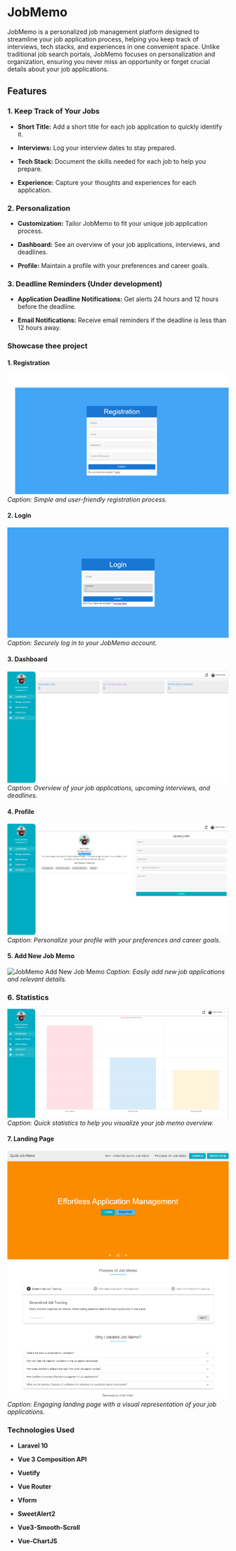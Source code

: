# JobMemo

JobMemo is a personalized job management platform designed to streamline your job application process, helping you keep track of interviews, tech stacks, and experiences in one convenient space. Unlike traditional job search portals, JobMemo focuses on personalization and organization, ensuring you never miss an opportunity or forget crucial details about your job applications.

## Features

### 1. Keep Track of Your Jobs

- **Short Title:** Add a short title for each job application to quickly identify it.

- **Interviews:** Log your interview dates to stay prepared.

- **Tech Stack:** Document the skills needed for each job to help you prepare.

- **Experience:** Capture your thoughts and experiences for each application.

### 2. Personalization

- **Customization:** Tailor JobMemo to fit your unique job application process.

- **Dashboard:** See an overview of your job applications, interviews, and deadlines.

- **Profile:** Maintain a profile with your preferences and career goals.

### 3. Deadline Reminders (Under development)

- **Application Deadline Notifications:** Get alerts 24 hours and 12 hours before the deadline.

- **Email Notifications:** Receive email reminders if the deadline is less than 12 hours away.

### Showcase thee project

#### 1. Registration
![JobMemo Registration](/showcase/job-memo-register.PNG)
*Caption: Simple and user-friendly registration process.*

#### 2. Login
![JobMemo Login](/showcase/job-memo-login.PNG)
*Caption: Securely log in to your JobMemo account.*

#### 3. Dashboard
![JobMemo Dashboard](/showcase/job-memo-dashboard-overview.PNG)
*Caption: Overview of your job applications, upcoming interviews, and deadlines.*

#### 4. Profile
![JobMemo Profile](/showcase/job-memo-profile.PNG)
*Caption: Personalize your profile with your preferences and career goals.*

#### 5. Add New Job Memo
![JobMemo Add New Job Memo](/showcase/jobmemo-add-new-job.png)
*Caption: Easily add new job applications and relevant details.*

### 6. Statistics

![JobMemo Statistics](/showcase/job-memo-statistics.PNG)
*Caption: Quick statistics to help you visualize your job memo overview.*

#### 7. Landing Page
![JobMemo Landing Page](/showcase/job-memo-landing-page.png)
*Caption: Engaging landing page with a visual representation of your job applications.*

### Technologies Used

- **Laravel 10**

- **Vue 3 Composition API**

- **Vuetify**

- **Vue Router**

- **Vform**

- **SweetAlert2**

- **Vue3-Smooth-Scroll** 

- **Vue-ChartJS**
